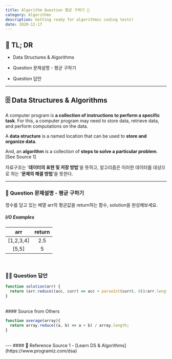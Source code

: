 ```yaml
---
title: Algorithm Question 평균 구하기 🧬
category: Algorithms
description: Getting ready for algorithmic coding tests!
date: 2020-12-17
---
```


## 🤦 TL; DR

- Data Structures & Algorithms
  
- Question 문제설명 - 평균 구하기
  
- Question 답안

---

## 🗄️ Data Structures & Algorithms

A computer program is **a collection of instructions to perform a specific task**. For this, a computer program may need to store data, retrieve data, and perform computations on the data.

A **data structure** is a named location that can be used to **store and organize data**. 

And, an **algorithm** is a collection of **steps to solve a particular problem**. \[See Source 1]

자료구조는 '**데이터의 표현 및 저장 방법**'을 뜻하고, 알고리즘은 이러한 데이터를 대상으로 하는 '**문제의 해결 방법**'을 뜻한다.

---

### 👀 Question 문제설명 - 평균 구하기

정수를 담고 있는 배열 arr의 평균값을 return하는 함수, solution을 완성해보세요.

##### I/O Examples

| arr       | return |
| :---------: | :----: |
| \[1,2,3,4] |  2.5   |
| \[5,5]     |   5    |

<br>

### 👨‍💻 Question 답안

```javascript
function solution(arr) {
  return (arr.reduce((acc, curr) => acc + parseInt(curr), 0))/arr.length;
}
```
<br>
#### Source from Others

```js
function average(array){
  return array.reduce((a, b) => a + b) / array.length;
}
```
<br>
---
#### 🔗 Reference
Source 1 - [Learn DS & Algorithms](https://www.programiz.com/dsa)